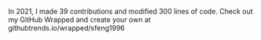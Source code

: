 In 2021, I made 39 contributions and modified 300 lines of code. Check out my GitHub Wrapped and create your own at githubtrends.io/wrapped/sfeng1996
